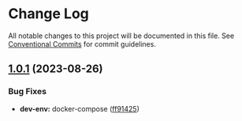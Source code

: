 # Change Log

All notable changes to this project will be documented in this file.
See [Conventional Commits](https://conventionalcommits.org) for commit guidelines.

## [1.0.1](https://github.com/hgodinho/elucidario/compare/@elucidario/app-dev-env@1.0.0...@elucidario/app-dev-env@1.0.1) (2023-08-26)


### Bug Fixes

* **dev-env:** docker-compose ([ff91425](https://github.com/hgodinho/elucidario/commit/ff91425f89555ee2c43faf927f4097797c7ec6cc))

